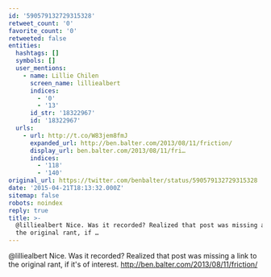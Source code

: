```yaml
---
id: '590579132729315328'
retweet_count: '0'
favorite_count: '0'
retweeted: false
entities:
  hashtags: []
  symbols: []
  user_mentions:
    - name: Lillie Chilen
      screen_name: lilliealbert
      indices:
        - '0'
        - '13'
      id_str: '18322967'
      id: '18322967'
  urls:
    - url: http://t.co/W83jem8fmJ
      expanded_url: http://ben.balter.com/2013/08/11/friction/
      display_url: ben.balter.com/2013/08/11/fri…
      indices:
        - '118'
        - '140'
original_url: https://twitter.com/benbalter/status/590579132729315328
date: '2015-04-21T18:13:32.000Z'
sitemap: false
robots: noindex
reply: true
title: >-
  @lilliealbert Nice. Was it recorded? Realized that post was missing a link to
  the original rant, if …
---
```


@lilliealbert Nice. Was it recorded? Realized that post was missing a link to the original rant, if it's of interest. http://ben.balter.com/2013/08/11/friction/